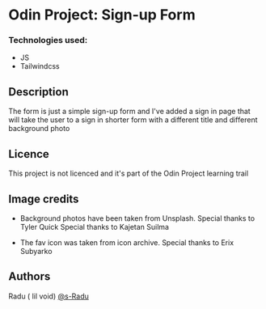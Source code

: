 # Odin Project: Sign-up Form

### Technologies used:

- JS
- Tailwindcss

## Description

The form is just a simple sign-up form and I've added a sign in page that will take the user to a sign in shorter form with a different title and different background photo

## Licence

This project is not licenced and it's part of the Odin Project learning trail

## Image credits

- Background photos have been taken from Unsplash.
  Special thanks to Tyler Quick
  Special thanks to Kajetan Suilma

- The fav icon was taken from icon archive.
  Special thanks to Erix Subyarko

## Authors

Radu ( lil void)
[@s-Radu](https://github.com/s-Radu)
